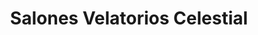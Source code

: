 ---
title: "Salones Velatorios Celestial"
url: /cochabamba/salones-velatorios-celestial/
shop: Bestattungen
---